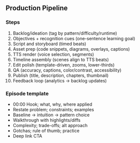 ## Production Pipeline

### Steps
1. Backlog/ideation (tag by pattern/difficulty/runtime)
2. Objectives + recognition cues (one-sentence learning goal)
3. Script and storyboard (timed beats)
4. Asset prep (code snippets, diagrams, overlays, captions)
5. TTS render (voice selection, segments)
6. Timeline assembly (scenes align to TTS beats)
7. Edit polish (template-driven, zooms, lower-thirds)
8. QA (accuracy, captions, color/contrast, accessibility)
9. Publish (title, description, chapters, thumbnail)
10. Feedback loop (analytics → backlog updates)

### Episode template
- 00:00 Hook; what, why, where applied
- Restate problem; constraints; examples
- Baseline → intuition → pattern choice
- Walkthrough with highlights/diffs
- Complexity; trade-offs; alt approach
- Gotchas; rule of thumb; practice
- Deep link CTA
